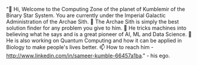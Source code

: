 "👋 Hi, Welcome to the Computing Zone of the planet of Kumblemir of the Binary Star System. You are currently under the Imperial Galactic Administration  of the Archae Sith.
 👀 The Archae Sith is simply the best solution finder for any problem you give to him.
 🌱 He tricks machines into believing what he says and is a great pioneer of AI, ML and Data Science.
 💞️ He is also working on Quantum Computing and how it can be applied in Biology to make people's lives better.
 📫 How to reach him - http://www.linkedin.com/in/sameer-kumble-66457a1ba."
                                                                                          - his ego.
<!---
SameerKumble/SameerKumble is a ✨ special ✨ repository because its `README.md` (this file) appears on your GitHub profile.
You can click the Preview link to take a look at your changes.
--->
